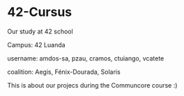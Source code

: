 # 42-Cursus
Our study at 42 school

Campus: 42 Luanda

username: amdos-sa, pzau, cramos, ctuiango, vcatete

coalition: Aegis, Fénix-Dourada, Solaris


This is about our projecs during the Communcore course :)
